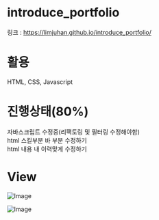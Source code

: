 # introduce_portfolio
링크 : https://limjuhan.github.io/introduce_portfolio/

# 활용 
HTML, CSS, Javascript

# 진행상태(80%)
자바스크립트 수정중(리팩토링 및 필터링 수정해야함)<br>
html 스킬부분 바 부분 수정하기<br>
html 내용 내 이력맞게 수정하기

# View
![Image](https://github.com/user-attachments/assets/2bb0cf30-5fc2-4554-8b73-15daa7ca8ae4)

![Image](https://github.com/user-attachments/assets/ea83fbca-13f8-4e07-86fd-2f4ed66eb4a7)
